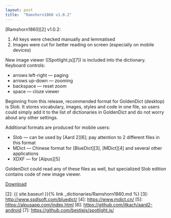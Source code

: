```yaml
---
layout: post
title:  "Ramshorn1860 v1.0.2"
---
```


[Ramshorn1860][2] v1.0.2:

1. All keys were checked manually and lemmatised
1. Images were cut for better reading on screen (especially on mobile devices)

New image viewer ([Spotlight.js][7]) is included into the dictionary. Keyboard controls:

* arrows left-right — paging
* arrows up-down — zooming
* backspace — reset zoom
* space — cloze viewer

Beginning from this release, recommended format for GoldenDict (desktop) is Slob. It stores vocabulary, images, styles and code in one file, so users could simply add it to the list of dictionaries in GoldenDict and do not worry about any other settings.

Additional formats are produced for mobile users:

* Slob — can be used by [Aard 2][6]; pay attention to 2 different files in this format
* MDict — Chinese format for [BlueDict][3], [MDict][4] and several other applications
* XDXF — for [Alpus][5]

GoldenDict could read any of these files as well, but specialized Slob edition contains code of new image viewer.

[Download][1]

[1]: https://github.com/nikita-moor/latin-dictionary/releases/tag/2019-07-10
[2]: {{ site.baseurl }}{% link _dictionaries/Ramshorn1860.md %}
[3]: http://www.ssdlsoft.com/bluedict/
[4]: https://www.mdict.cn/
[5]: https://alpusapp.com/index.html
[6]: https://github.com/itkach/aard2-android
[7]: https://github.com/bestiejs/spotlight.js/

